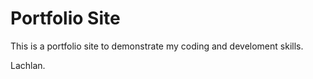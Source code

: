 # Portfolio Site

This is a portfolio site to demonstrate my coding and develoment skills.

Lachlan.